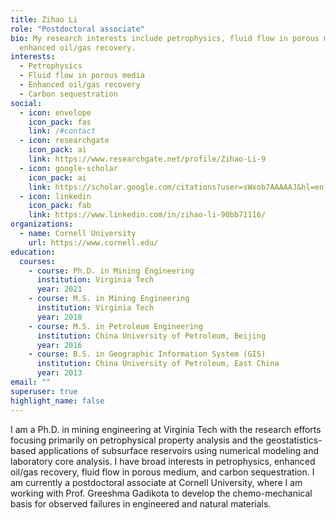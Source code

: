 ```yaml
---
title: Zihao Li
role: "Postdoctoral associate"
bio: My research interests include petrophysics, fluid flow in porous media, and
  enhanced oil/gas recovery.
interests:
  - Petrophysics
  - Fluid flow in porous media
  - Enhanced oil/gas recovery
  - Carbon sequestration
social:
  - icon: envelope
    icon_pack: fas
    link: /#contact
  - icon: researchgate
    icon_pack: ai
    link: https://www.researchgate.net/profile/Zihao-Li-9
  - icon: google-scholar
    icon_pack: ai
    link: https://scholar.google.com/citations?user=sWxob7AAAAAJ&hl=en
  - icon: linkedin
    icon_pack: fab
    link: https://www.linkedin.com/in/zihao-li-90bb71116/
organizations:
  - name: Cornell University
    url: https://www.cornell.edu/
education:
  courses:
    - course: Ph.D. in Mining Engineering
      institution: Virginia Tech
      year: 2021
    - course: M.S. in Mining Engineering
      institution: Virginia Tech
      year: 2018
    - course: M.S. in Petroleum Engineering
      institution: China University of Petroleum, Beijing
      year: 2016
    - course: B.S. in Geographic Information System (GIS)
      institution: China University of Petroleum, East China
      year: 2013
email: ""
superuser: true
highlight_name: false
---
```

I am a Ph.D. in mining engineering at Virginia Tech with the research efforts focusing primarily on petrophysical property analysis and the geostatistics-based applications of subsurface reservoirs using numerical modeling and laboratory core analysis. I have broad interests in petrophysics, enhanced oil/gas recovery, fluid flow in porous medium, and carbon sequestration. I am currently a postdoctoral associate at Cornell University, where I am working with Prof. Greeshma Gadikota to develop the chemo-mechanical basis for observed failures in engineered and natural materials.
